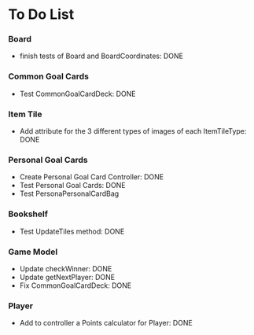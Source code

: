 # To Do List
### Board
- finish tests of Board and BoardCoordinates: DONE

### Common Goal Cards
- Test CommonGoalCardDeck: DONE

### Item Tile

- Add attribute for the 3 different types of images of each ItemTileType: DONE

### Personal Goal Cards
- Create Personal Goal Card Controller: DONE
- Test Personal Goal Cards: DONE
- Test PersonaPersonalCardBag 

### Bookshelf
- Test UpdateTiles method: DONE

### Game Model 
- Update checkWinner: DONE
- Update getNextPlayer: DONE
- Fix CommonGoalCardDeck: DONE

### Player
- Add to controller a Points calculator for Player: DONE






